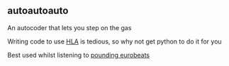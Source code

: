 ## autoautoauto

An autocoder that lets you step on the gas

Writing code to use [HLA](https://en.wikipedia.org/High_Level_Architecture) is tedious, so why not get python to do it for you

Best used whilst listening to [pounding eurobeats](https://www.youtube.com/watch?v=4pJO4KMm_rU)